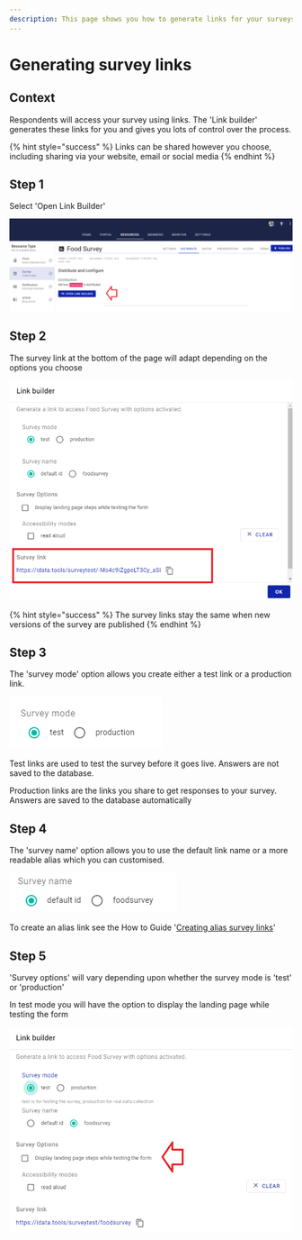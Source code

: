 ```yaml
---
description: This page shows you how to generate links for your surveys
---
```


# Generating survey links

## Context

Respondents will access your survey using links.  The 'Link builder' generates these links for you and gives you lots of control over the process.

{% hint style="success" %}
Links can be shared however you choose, including sharing via your website, email or social media
{% endhint %}

## &#x20;Step 1

Select 'Open Link Builder'

![](<../../.gitbook/assets/image (302).png>)

## Step 2

The survey link at the bottom of the page will adapt depending on the options you choose

![](<../../.gitbook/assets/image (297).png>)

{% hint style="success" %}
The survey links stay the same when new versions of the survey are published
{% endhint %}

## Step 3

The 'survey mode' option allows you create either a test link or a production link.&#x20;

&#x20;&#x20;

![](<../../.gitbook/assets/image (309).png>)

Test links are used to test the survey before it goes live.  Answers are not saved to the database. &#x20;

Production links are the links you share to get responses to your survey.  Answers are saved to the database automatically&#x20;

## Step 4

The 'survey name' option allows you to use the default link name or a more readable alias which you can customised.

![](<../../.gitbook/assets/image (318).png>)

To create an alias link see the How to Guide '[Creating alias survey links](creating-alias-survey-links.md)'

## Step 5

'Survey options' will vary depending upon whether the survey mode is 'test' or 'production'

In test mode you will have the option to display the landing page while testing the form&#x20;

![](<../../.gitbook/assets/image (316).png>)

